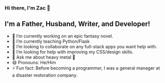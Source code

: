 ### Hi there, I'm Zac 👋

<!--
**zdwatts/zdwatts** is a ✨ _special_ ✨ repository because its `README.md` (this file) appears on your GitHub profile.

Here are some ideas to get you started:
-->

## I'm a Father, Husband, Writer, and Developer!

- 🔭 I’m currently working on an epic fantasy novel.
- 🌱 I’m currently teaching Python/Flask
- 👯 I’m looking to collaborate on any full-stack apps you want help with.
- 🤔 I’m looking for help with improving my CSS/design skills.
- 💬 Ask me about heavy metal 🤘
- 😄 Pronouns: He/Him
- ⚡ Fun fact: Before becoming a programmer, I was a general manager at a disaster restoration company.
